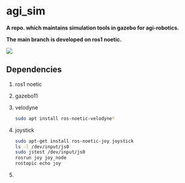 # agi_sim
**A repo. which maintains simulation tools in gazebo for agi-robotics.**

**The main branch is  developed on ros1 noetic.**

![](/home/zhan/agi_sim/imgs/gazebo_rviz.gif)

## Dependencies

1. ros1 noetic

2. gazebo11

3. velodyne

   ```bash
   sudo apt install ros-noetic-velodyne*
   ```

4. joystick

   ```bash
   sudo apt-get install ros-noetic-joy joystick
   ls -l /dev/input/js0
   sudo jstest /dev/input/js0
   rosrun joy joy_node
   rostopic echo joy
   ```

5. 
